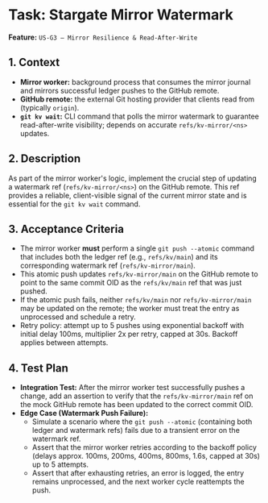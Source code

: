 # Task: Stargate Mirror Watermark

**Feature:** `US-G3 — Mirror Resilience & Read-After-Write`

## 1. Context

- **Mirror worker:** background process that consumes the mirror journal and mirrors successful ledger pushes to the GitHub remote.
- **GitHub remote:** the external Git hosting provider that clients read from (typically `origin`).
- **`git kv wait`:** CLI command that polls the mirror watermark to guarantee read-after-write visibility; depends on accurate `refs/kv-mirror/<ns>` updates.

## 2. Description

As part of the mirror worker's logic, implement the crucial step of updating a watermark ref (`refs/kv-mirror/<ns>`) on the GitHub remote. This ref provides a reliable, client-visible signal of the current mirror state and is essential for the `git kv wait` command.

## 3. Acceptance Criteria

- The mirror worker **must** perform a single `git push --atomic` command that includes both the ledger ref (e.g., `refs/kv/main`) and its corresponding watermark ref (`refs/kv-mirror/main`).
- This atomic push updates `refs/kv-mirror/main` on the GitHub remote to point to the same commit OID as the `refs/kv/main` ref that was just pushed.
- If the atomic push fails, neither `refs/kv/main` nor `refs/kv-mirror/main` may be updated on the remote; the worker must treat the entry as unprocessed and schedule a retry.
- Retry policy: attempt up to 5 pushes using exponential backoff with initial delay 100ms, multiplier 2x per retry, capped at 30s. Backoff applies between attempts.

## 4. Test Plan

- **Integration Test:** After the mirror worker test successfully pushes a change, add an assertion to verify that the `refs/kv-mirror/main` ref on the mock GitHub remote has been updated to the correct commit OID.
- **Edge Case (Watermark Push Failure):**
  - Simulate a scenario where the `git push --atomic` (containing both ledger and watermark refs) fails due to a transient error on the watermark ref.
  - Assert that the mirror worker retries according to the backoff policy (delays approx. 100ms, 200ms, 400ms, 800ms, 1.6s, capped at 30s) up to 5 attempts.
  - Assert that after exhausting retries, an error is logged, the entry remains unprocessed, and the next worker cycle reattempts the push.
